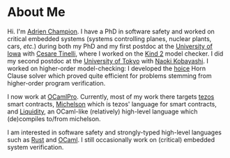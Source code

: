 # About Me

Hi. I'm [Adrien Champion]. I have a PhD in software safety and worked on critical embedded systems
(systems controlling planes, nuclear plants, cars, *etc.*) during both my PhD and my first postdoc
at the [University of Iowa] with [Cesare Tinelli], where I worked on the [Kind 2] model checker. I
did my second postdoc at the [University of Tokyo] with [Naoki Kobayashi]. I worked on higher-order
model-checking: I developed the [hoice] Horn Clause solver which proved quite efficient for
problems stemming from higher-order program verification.

I now work at [OCamlPro]. Currently, most of my work there targets [tezos] smart contracts,
[Michelson] which is tezos' language for smart contracts, and [Liquidity], an OCaml-like
(relatively) high-level language which (de)compiles to/from michelson.

I am interested in software safety and strongly-typed high-level languages such as [Rust] and
[OCaml]. I still occasionally work on (critical) embedded system verification.

[Adrien Champion]: https://github.com/AdrienChampion (Adrien Champion github page)
[University of Iowa]: https://uiowa.edu (University of Iowa official page)
[Cesare Tinelli]: http://homepage.cs.uiowa.edu/~tinelli/ (Cesare Tinelli's homepage)
[Kind 2]: http://kind2-mc.github.io/kind2/ (Kind 2 github.io page)
[University of Tokyo]: https://www.u-tokyo.ac.jp/en/index.html (University of Tokyo official page)
[Naoki Kobayashi]: https://www.s.u-tokyo.ac.jp/en/people/kobayashi_naoki (Naoki Kobayashi's homepage)
[hoice]: https://github.com/hopv/hoice (Hoice's github repository)
[OCamlPro]: https://www.ocamlpro.com/ (OCamlPro's official page)
[tezos]: https://tezos.com/ (Tezos official page)
[Michelson]: https://tezos.gitlab.io/master/whitedoc/michelson.html (Michelson documentation)
[Liquidity]: http://www.liquidity-lang.org/ (Liquidity official page)
[Rust]: https://www.rust-lang.org/ (Rust official page)
[OCaml]: http://www.ocaml.org/ (OCaml official page)